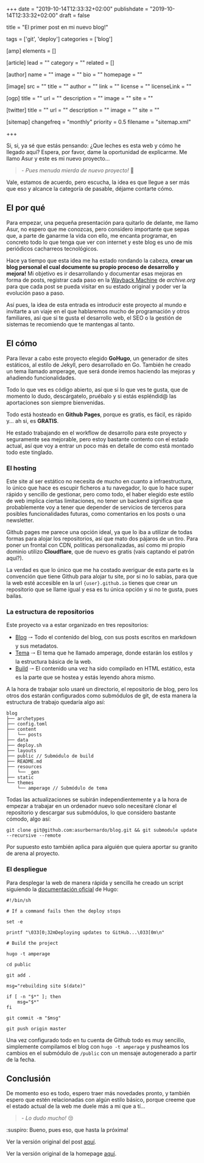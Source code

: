 +++
date = "2019-10-14T12:33:32+02:00"
publishdate = "2019-10-14T12:33:32+02:00"
draft = false

title = "El primer post en mi nuevo blog!"

tags = ['git', 'deploy']
categories = ['blog']

[amp]
    elements = []

[article]
    lead = ""
    category = ""
    related = []

[author]
    name = ""
    image = ""
    bio = ""
    homepage = ""

[image]
    src = ""
    title = ""
    author = ""
    link = ""
    license = ""
    licenseLink = ""

[ogp]
    title = ""
    url = ""
    description = ""
    image = ""
    site = ""

[twitter]
    title = ""
    url = ""
    description = ""
    image = ""
    site = ""

[sitemap]
  changefreq = "monthly"
  priority = 0.5
  filename = "sitemap.xml"

+++


Si, si, ya sé que estás pensando: ¿Que leches es esta web y cómo he llegado aquí? Espera, por favor, dame la oportunidad de explicarme. Me llamo Asur y este es mi nuevo proyecto...

<!--more-->

 > \- *Pues menuda mierda de nuevo proyecto!* 🤣

Vale, estamos de acuerdo, pero escucha, la idea es que llegue a ser más que eso y alcance la categoría de pasable, déjame contarte cómo.

## El por qué

Para empezar, una pequeña presentación para quitarlo de delante, me llamo Asur, no espero que me conozcas, pero considero importante que sepas que, a parte de ganarme la vida con ello, me encanta programar, en concreto todo lo que tenga que ver con internet y este blog es uno de mis periódicos cacharreos tecnológicos.

Hace ya tiempo que esta idea me ha estado rondando la cabeza, **crear un blog personal el cual documente su propio proceso de desarrollo y mejora!** Mi objetivo es ir desarrollando y documentar esas mejoras en forma de posts, registrar cada paso en la [Wayback Machine](http://web.archive.org/) de *archive.org* para que cada post se pueda visitar en su estado original y poder ver la evolución paso a paso.

Así pues, la idea de esta entrada es introducir este proyecto al mundo e invitarte a un viaje en el que hablaremos mucho de programación y otros familiares, así que si te gusta el desarrollo web, el SEO o la gestión de sistemas te recomiendo que te mantengas al tanto.

## El cómo

Para llevar a cabo este proyecto elegido **GoHugo**, un generador de sites estáticos, al estilo de Jekyll, pero desarrollado en Go. También he creado un tema llamado amperage, que será donde iremos haciendo las mejoras y añadiendo funcionalidades.

Todo lo que ves es código abierto, así que si lo que ves te gusta, que de momento lo dudo, descárgatelo, pruébalo y si estás espléndid@ las aportaciones son siempre bienvenidas.

Todo está hosteado en **Github Pages**, porque es gratis, es fácil, es rápido y... ah si, es **GRATIS**.

He estado trabajando en el workflow de desarrollo para este proyecto y seguramente sea mejorable, pero estoy bastante contento con el estado actual, así que voy a entrar un poco más en detalle de como está montado todo este tinglado.

### El hosting

Este site al ser estático no necesita de mucho en cuanto a infraestructura, lo único que hace es escupir ficheros a tu navegador, lo que lo hace super rápido y sencillo de gestionar, pero como todo, el haber elegido este estilo de web implica ciertas limitaciones, no tener un backend significa que probablemente voy a tener que depender de servicios de terceros para posibles funcionalidades futuras, como comentarios en los posts o una newsletter.

Github pages me parece una opción ideal, ya que lo iba a utilizar de todas formas para alojar los repositorios, así que mato dos pájaros de un tiro. Para poner un frontal con CDN, políticas personalizadas, así como mi propio dominio utilizo **Cloudflare**, que de nuevo es gratis (vais captando el patrón aquí?).

La verdad es que lo único que me ha costado averiguar de esta parte es la convención que tiene Github para alojar tu site, por si no lo sabías, para que la web esté accesible en la url `{user}.github.io` tienes que crear un repositorio que se llame igual y esa es tu única opción y si no te gusta, pues bailas. 

### La estructura de repositorios

Este proyecto va a estar organizado en tres repositorios:

  - [Blog](https://github.com/asurbernardo/blog) 🠒 Todo el contenido del blog, con sus posts escritos en markdown y sus metadatos.
  - [Tema](https://github.com/asurbernardo/amperage) 🠒 El tema que he llamado amperage, donde estarán los estilos y la estructura básica de la web.
  - [Build](https://github.com/asurbernardo/asurbernardo.github.io) 🠒 El contenido una vez ha sido compilado en HTML estático, esta es la parte que se hostea y estás leyendo ahora mismo.

A la hora de trabajar solo usaré un directorio, el repositorio de blog, pero los otros dos estarán configurados como submódulos de git, de esta manera la estructura de trabajo quedaría algo así:

```
blog
├── archetypes
├── config.toml
├── content
│   └── posts
├── data
├── deploy.sh
├── layouts
├── public // Submódulo de build
├── README.md
├── resources
│   └── _gen
├── static
└── themes
    └── amperage // Submódulo de tema
```

Todas las actualizaciones se subirán independientemente y a la hora de empezar a trabajar en un ordenador nuevo solo necesitaré clonar el repositorio y descargar sus submódulos, lo que considero bastante cómodo, algo así:

```
git clone git@github.com:asurbernardo/blog.git && git submodule update --recursive --remote
```

Por supuesto esto también aplica para alguién que quiera aportar su granito de arena al proyecto.

### El despliegue

Para desplegar la web de manera rápida y sencilla he creado un script siguiendo la [documentación oficial](https://gohugo.io/hosting-and-deployment/hosting-on-github/#put-it-into-a-script) de Hugo:

```
#!/bin/sh

# If a command fails then the deploy stops

set -e

printf "\033[0;32mDeploying updates to GitHub...\033[0m\n"

# Build the project

hugo -t amperage

cd public

git add .

msg="rebuilding site $(date)"

if [ -n "$*" ]; then
    msg="$*"
fi

git commit -m "$msg"

git push origin master
```

Una vez configurado todo en tu cuenta de Github todo es muy sencillo, simplemente compilamos el blog con `hugo -t amperage` y pusheamos los cambios en el submódulo de `/public` con un mensaje autogenerado a partir de la fecha.

## Conclusión

De momento eso es todo, espero traer más novedades pronto, y también espero que estén relacionadas con algún estilo básico, porque creeme que el estado actual de la web me duele más a mi que a tí...

 > \- *Lo dudo mucho!*  😒

 :suspiro: Bueno, pues eso, que hasta la próxima!

Ver la versión original del post [aquí](http://web.archive.org/web/20191014123731/https://asurbernardo.com/posts/el-primer-post-en-mi-nuevo-blog/).

Ver la versión original de la homepage [aquí](http://web.archive.org/web/20191014123830/https://asurbernardo.com/).